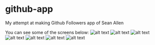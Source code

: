 # github-app
My attempt at making Github Followers app of Sean Allen

You can see some of the screens below:
![alt text](https://github.com/enumcase/github-app/blob/main/images/1.jpg?raw=true) ![alt text](https://github.com/enumcase/github-app/blob/main/images/2.jpg?raw=true) ![alt text](https://github.com/enumcase/github-app/blob/main/images/3.jpg?raw=true) ![alt text](https://github.com/enumcase/github-app/blob/main/images/4.jpg?raw=true) ![alt text](https://github.com/enumcase/github-app/blob/main/images/5.jpg?raw=true) ![alt text](https://github.com/enumcase/github-app/blob/main/images/6.jpg?raw=true) ![alt text](https://github.com/enumcase/github-app/blob/main/images/7.jpg?raw=true)
